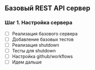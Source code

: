 ## Базовый REST API сервер

### Шаг 1. Настройка сервера
* [ ] Реализация базового сервера
* [ ] Добавление базовых тестов
* [ ] Реализация shutdown
* [ ] Тесты для shutdown
* [ ] Настройка github/workflows
* [ ] Идем дальше